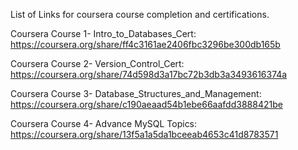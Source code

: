 List of Links for coursera course completion and certifications.

Coursera Course 1- Intro_to_Databases_Cert: https://coursera.org/share/ff4c3161ae2406fbc3296be300db165b

Coursera Course 2- Version_Control_Cert: https://coursera.org/share/74d598d3a17bc72b3db3a3493616374a

Coursera Course 3- Database_Structures_and_Management:  https://coursera.org/share/c190aeaad54b1ebe66aafdd3888421be

Coursera Course 4- Advance MySQL Topics: https://coursera.org/share/13f5a1a5da1bceeab4653c41d8783571




